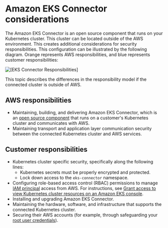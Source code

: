 # Amazon EKS Connector considerations<a name="security-connector"></a>

The Amazon EKS Connector is an open source component that runs on your Kubernetes cluster\. This cluster can be located outside of the AWS environment\. This creates additional considerations for security responsibilities\. This configuration can be illustrated by the following diagram\. Orange represents AWS responsibilities, and blue represents customer responsibilities:

![\[EKS Connector Responsibilities\]](http://docs.aws.amazon.com/eks/latest/userguide/images/connector-model.png)

This topic describes the differences in the responsibility model if the connected cluster is outside of AWS\.

## AWS responsibilities<a name="connect-aws-resp"></a>
+ Maintaining, building, and delivering Amazon EKS Connector, which is an [open source component](https://github.com/aws/amazon-eks-connector) that runs on a customer's Kubernetes cluster and communicates with AWS\.
+ Maintaining transport and application layer communication security between the connected Kubernetes cluster and AWS services\.

## Customer responsibilities<a name="connect-cust-resp"></a>
+ Kubernetes cluster specific security, specifically along the following lines:
  + Kubernetes secrets must be properly encrypted and protected\.
  + Lock down access to the `eks-connector` namespace\.
+ Configuring role\-based access control \(RBAC\) permissions to manage [IAM principal](https://docs.aws.amazon.com/IAM/latest/UserGuide/intro-structure.html) access from AWS\. For instructions, see [Grant access to view Kubernetes cluster resources on an Amazon EKS console](connector-grant-access.md)\.
+ Installing and upgrading Amazon EKS Connector\.
+ Maintaining the hardware, software, and infrastructure that supports the connected Kubernetes cluster\.
+ Securing their AWS accounts \(for example, through safeguarding your [root user credentials](https://docs.aws.amazon.com/IAM/latest/UserGuide/best-practices.html#lock-away-credentials)\)\.